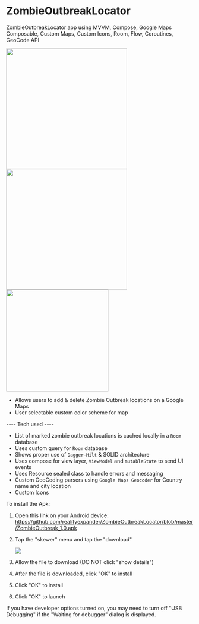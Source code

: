 # ZombieOutbreakLocator
ZombieOutbreakLocator app using MVVM, Compose, Google Maps Composable, Custom Maps, Custom Icons, Room, Flow, Coroutines, GeoCode API

[<img src="https://user-images.githubusercontent.com/5157474/172029910-e6c7fc81-7bf6-48e3-954c-4dc7ed8ef5cf.png" width="325"/>](https://user-images.githubusercontent.com/5157474/172029910-e6c7fc81-7bf6-48e3-954c-4dc7ed8ef5cf.png)
[<img src="https://user-images.githubusercontent.com/5157474/172029917-787daa35-8fc8-41da-a811-6db635fe36df.png" width="325"/>](https://user-images.githubusercontent.com/5157474/172029917-787daa35-8fc8-41da-a811-6db635fe36df.png)
[<img src="https://user-images.githubusercontent.com/5157474/172029922-b5f6a748-4dc7-4d82-bd3f-dab8f2dbaeef.png" width="275"/>](https://user-images.githubusercontent.com/5157474/172029922-b5f6a748-4dc7-4d82-bd3f-dab8f2dbaeef.png)

- Allows users to add & delete Zombie Outbreak locations on a Google Maps
- User selectable custom color scheme for map

---- Tech used ----
- List of marked zombie outbreak locations is cached locally in a `Room` database
- Uses custom query for `Room` database
- Shows proper use of `Dagger-Hilt` & SOLID architecture
- Uses compose for view layer, `ViewModel` and `mutableState` to send UI events
- Uses Resource sealed class to handle errors and messaging
- Custom GeoCoding parsers using `Google Maps Geocoder` for Country name and city location
- Custom Icons

To install the Apk:

1. Open this link on your Android device:
   https://github.com/realityexpander/ZombieOutbreakLocator/blob/master/ZombieOutbreak_1.0.apk
2. Tap the "skewer" menu and tap the "download"

   [![](https://user-images.githubusercontent.com/5157474/147434050-57102a30-af32-46ed-a90b-d94e0c4a4f35.jpg)]()
3. Allow the file to download (DO NOT click "show details")
4. After the file is downloaded, click "OK" to install
5. Click "OK" to install
6. Click "OK" to launch

If you have developer options turned on, you may need to turn off "USB Debugging" if the "Waiting for debugger" dialog is displayed.
